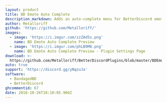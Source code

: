 ```yaml
---
layout: product
title: BD Emote Auto Complete
description_markdown: Adds an auto-complete menu for BetterDiscord emotes.
author: Metalloriff
github: 'https://github.com/Metalloriff/'
images:
  - image: 'https://i.imgur.com/zzZAd5s.png'
    name: BD Emote Auto Complete Preview
  - image: 'https://i.imgur.com/phLB9M8.png'
    name: BD Emote Auto Complete Preview - Plugin Settings Page
download: >-
  https://github.com/Metalloriff/BetterDiscordPlugins/blob/master/BDEmoteAutocomplete.plugin.js
auto: true
support: 'https://discord.gg/yNqzuJa'
software:
  - BandagedBD
  - BetterDiscord
ghcommentid: 67
date: 2018-10-26T18:10:05.966Z
---
```


